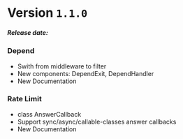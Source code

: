 # Version `1.1.0` 

##### Release date: 

### Depend
- Swith from middleware to filter
- New components: DependExit, DependHandler
- New Documentation

### Rate Limit
- class AnswerCallback 
- Support sync/async/callable-classes answer callbacks
- New Documentation